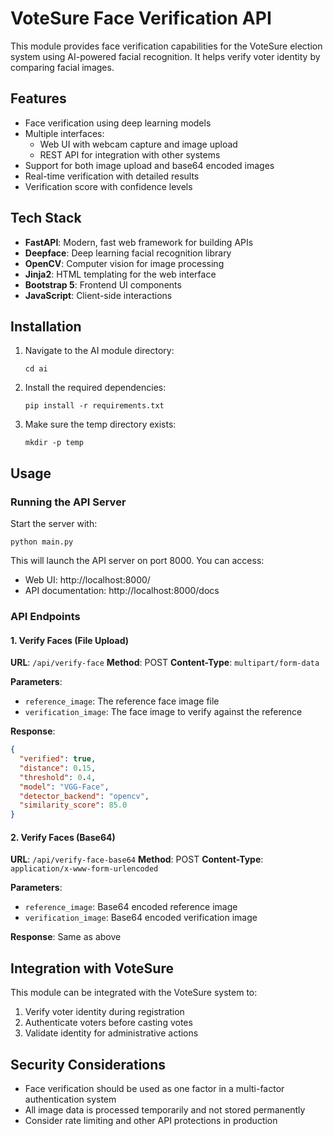 # VoteSure Face Verification API

This module provides face verification capabilities for the VoteSure election system using AI-powered facial recognition. It helps verify voter identity by comparing facial images.

## Features

- Face verification using deep learning models
- Multiple interfaces:
  - Web UI with webcam capture and image upload
  - REST API for integration with other systems
- Support for both image upload and base64 encoded images
- Real-time verification with detailed results
- Verification score with confidence levels

## Tech Stack

- **FastAPI**: Modern, fast web framework for building APIs
- **Deepface**: Deep learning facial recognition library
- **OpenCV**: Computer vision for image processing
- **Jinja2**: HTML templating for the web interface
- **Bootstrap 5**: Frontend UI components
- **JavaScript**: Client-side interactions

## Installation

1. Navigate to the AI module directory:
   ```
   cd ai
   ```

2. Install the required dependencies:
   ```
   pip install -r requirements.txt
   ```

3. Make sure the temp directory exists:
   ```
   mkdir -p temp
   ```

## Usage

### Running the API Server

Start the server with:

```
python main.py
```

This will launch the API server on port 8000. You can access:
- Web UI: http://localhost:8000/
- API documentation: http://localhost:8000/docs

### API Endpoints

#### 1. Verify Faces (File Upload)

**URL**: `/api/verify-face`
**Method**: POST
**Content-Type**: `multipart/form-data`

**Parameters**:
- `reference_image`: The reference face image file
- `verification_image`: The face image to verify against the reference

**Response**:
```json
{
  "verified": true,
  "distance": 0.15,
  "threshold": 0.4,
  "model": "VGG-Face",
  "detector_backend": "opencv",
  "similarity_score": 85.0
}
```

#### 2. Verify Faces (Base64)

**URL**: `/api/verify-face-base64`
**Method**: POST
**Content-Type**: `application/x-www-form-urlencoded`

**Parameters**:
- `reference_image`: Base64 encoded reference image
- `verification_image`: Base64 encoded verification image

**Response**: Same as above

## Integration with VoteSure

This module can be integrated with the VoteSure system to:

1. Verify voter identity during registration
2. Authenticate voters before casting votes
3. Validate identity for administrative actions

## Security Considerations

- Face verification should be used as one factor in a multi-factor authentication system
- All image data is processed temporarily and not stored permanently
- Consider rate limiting and other API protections in production 